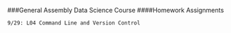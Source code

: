 ###General Assembly Data Science Course
####Homework Assignments

<!-- breakdown of homework by day -->

	9/29: L04 Command Line and Version Control
